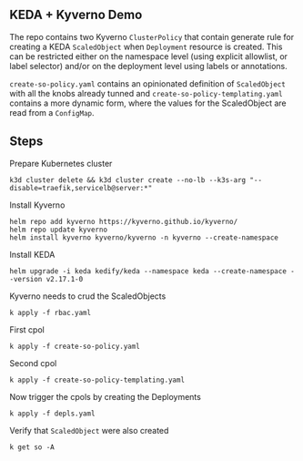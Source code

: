 ## KEDA + Kyverno Demo

The repo contains two Kyverno `ClusterPolicy` that contain generate rule for creating a KEDA `ScaledObject` when `Deployment` resource is created.
This can be restricted either on the namespace level (using explicit allowlist, or label selector) and/or on the deployment level using labels or annotations.

`create-so-policy.yaml` contains an opinionated definition of `ScaledObject` with all the knobs already tunned and `create-so-policy-templating.yaml` contains
a more dynamic form, where the values for the ScaledObject are read from a `ConfigMap`.

## Steps

Prepare Kubernetes cluster

```
k3d cluster delete && k3d cluster create --no-lb --k3s-arg "--disable=traefik,servicelb@server:*"
```

Install Kyverno

```
helm repo add kyverno https://kyverno.github.io/kyverno/
helm repo update kyverno
helm install kyverno kyverno/kyverno -n kyverno --create-namespace
```

Install KEDA

```
helm upgrade -i keda kedify/keda --namespace keda --create-namespace --version v2.17.1-0
```

Kyverno needs to crud the ScaledObjects

```
k apply -f rbac.yaml
```

First cpol

```
k apply -f create-so-policy.yaml
```

Second cpol

```
k apply -f create-so-policy-templating.yaml
```

Now trigger the cpols by creating the Deployments

```
k apply -f depls.yaml
```

Verify that `ScaledObject` were also created

```
k get so -A
```
